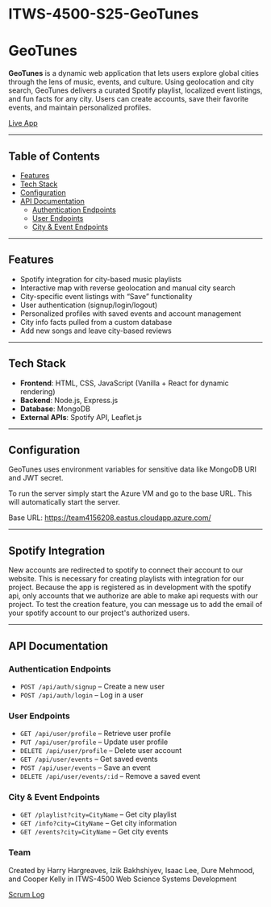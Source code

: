 # ITWS-4500-S25-GeoTunes
# GeoTunes


**GeoTunes** is a dynamic web application that lets users explore global cities through the lens of music, events, and culture. Using geolocation and city search, GeoTunes delivers a curated Spotify playlist, localized event listings, and fun facts for any city. Users can create accounts, save their favorite events, and maintain personalized profiles.

[Live App](https://team4156208.eastus.cloudapp.azure.com/)

---

## Table of Contents

- [Features](#features)
- [Tech Stack](#tech-stack)
- [Configuration](#configuration)
- [API Documentation](#api-documentation)
  - [Authentication Endpoints](#authentication-endpoints)
  - [User Endpoints](#user-endpoints)
  - [City & Event Endpoints](#city--event-endpoints)

---

## Features

- Spotify integration for city-based music playlists
- Interactive map with reverse geolocation and manual city search
- City-specific event listings with “Save” functionality
- User authentication (signup/login/logout)
- Personalized profiles with saved events and account management
- City info facts pulled from a custom database
- Add new songs and leave city-based reviews

---

## Tech Stack

- **Frontend**: HTML, CSS, JavaScript (Vanilla + React for dynamic rendering)
- **Backend**: Node.js, Express.js
- **Database**: MongoDB
- **External APIs**: Spotify API, Leaflet.js

---


## Configuration

GeoTunes uses environment variables for sensitive data like MongoDB URI and JWT secret.

To run the server simply start the Azure VM and go to the base URL. This will automatically start the server.

Base URL: https://team4156208.eastus.cloudapp.azure.com/

---

## Spotify Integration

New accounts are redirected to spotify to connect their account to our website. This is necessary for creating playlists with integration for our project. Because the app is registered as in development with the spotify api, only accounts that we authorize are able to make api requests with our project. To test the creation feature, you can message us to add the email of your spotify account to our project's authorized users.

---

## API Documentation

### Authentication Endpoints

- `POST /api/auth/signup` – Create a new user
- `POST /api/auth/login` – Log in a user

### User Endpoints

- `GET /api/user/profile` – Retrieve user profile
- `PUT /api/user/profile` – Update user profile
- `DELETE /api/user/profile` – Delete user account
- `GET /api/user/events` – Get saved events
- `POST /api/user/events` – Save an event
- `DELETE /api/user/events/:id` – Remove a saved event

### City & Event Endpoints

- `GET /playlist?city=CityName` – Get city playlist
- `GET /info?city=CityName` – Get city information
- `GET /events?city=CityName` – Get city events

### Team
Created by Harry Hargreaves, Izik Bakhshiyev, Isaac Lee, Dure Mehmood, and Cooper Kelly in ITWS-4500 Web Science Systems Development

[Scrum Log](/miscWork/GeoTunes%20Scrum%20Backlog.pdf)

